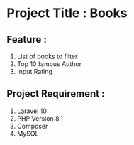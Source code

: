 # Project Title : Books

## Feature : 
1. List of books to filter
2. Top 10 famous Author
3. Input Rating

## Project Requirement :
1. Laravel 10
2. PHP Version 8.1
3. Composer
4. MySQL
